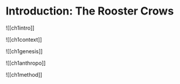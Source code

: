# Introduction: The Rooster Crows

![[ch1intro]]

![[ch1context]]

![[ch1genesis]]

![[ch1anthropo]]

![[ch1method]]
